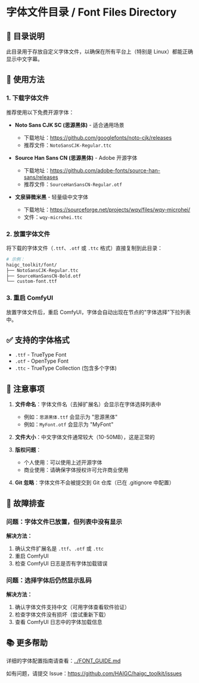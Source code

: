 # 字体文件目录 / Font Files Directory

## 📁 目录说明

此目录用于存放自定义字体文件，以确保在所有平台上（特别是 Linux）都能正确显示中文字幕。

## 🎯 使用方法

### 1. 下载字体文件

推荐使用以下免费开源字体：

- **Noto Sans CJK SC (思源黑体)** - 适合通用场景
  - 下载地址：https://github.com/googlefonts/noto-cjk/releases
  - 推荐文件：`NotoSansCJK-Regular.ttc`

- **Source Han Sans CN (思源黑体)** - Adobe 开源字体
  - 下载地址：https://github.com/adobe-fonts/source-han-sans/releases
  - 推荐文件：`SourceHanSansCN-Regular.otf`

- **文泉驿微米黑** - 轻量级中文字体
  - 下载地址：https://sourceforge.net/projects/wqy/files/wqy-microhei/
  - 文件：`wqy-microhei.ttc`

### 2. 放置字体文件

将下载的字体文件（`.ttf`、`.otf` 或 `.ttc` 格式）直接复制到此目录：

```bash
# 示例：
haigc_toolkit/font/
├── NotoSansCJK-Regular.ttc
├── SourceHanSansCN-Bold.otf
└── custom-font.ttf
```

### 3. 重启 ComfyUI

放置字体文件后，重启 ComfyUI，字体会自动出现在节点的"字体选择"下拉列表中。

## ✅ 支持的字体格式

- `.ttf` - TrueType Font
- `.otf` - OpenType Font  
- `.ttc` - TrueType Collection (包含多个字体)

## 📝 注意事项

1. **文件命名**：字体文件名（去掉扩展名）会显示在字体选择列表中
   - 例如：`思源黑体.ttf` 会显示为 "思源黑体"
   - 例如：`MyFont.otf` 会显示为 "MyFont"

2. **文件大小**：中文字体文件通常较大（10-50MB），这是正常的

3. **版权问题**：
   - 个人使用：可以使用上述开源字体
   - 商业使用：请确保字体授权许可允许商业使用

4. **Git 忽略**：字体文件不会被提交到 Git 仓库（已在 .gitignore 中配置）

## 🐛 故障排查

### 问题：字体文件已放置，但列表中没有显示

**解决方法：**
1. 确认文件扩展名是 `.ttf`、`.otf` 或 `.ttc`
2. 重启 ComfyUI
3. 检查 ComfyUI 日志是否有字体加载错误

### 问题：选择字体后仍然显示乱码

**解决方法：**
1. 确认字体文件支持中文（可用字体查看软件验证）
2. 检查字体文件没有损坏（尝试重新下载）
3. 查看 ComfyUI 日志中的字体加载信息

## 📚 更多帮助

详细的字体配置指南请查看：[../FONT_GUIDE.md](../FONT_GUIDE.md)

如有问题，请提交 Issue：https://github.com/HAIGC/haigc_toolkit/issues


